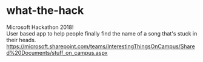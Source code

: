 # what-the-hack
Microsoft Hackathon 2018!
<br>
User based app to help people finally find the name of a song that's stuck in their heads.
<br>
https://microsoft.sharepoint.com/teams/InterestingThingsOnCampus/Shared%20Documents/stuff_on_campus.aspx

